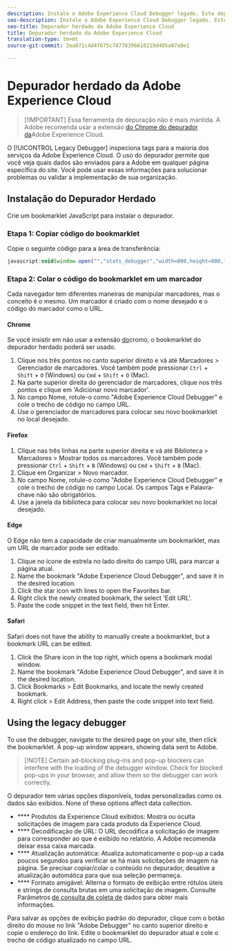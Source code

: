 ```yaml
---
description: Instale o Adobe Experience Cloud Debugger legado. Este depurador inspeciona as tags para o Analytics, Target, Advertising Cloud, Identity Service, DTM e Launch.
seo-description: Instale o Adobe Experience Cloud Debugger legado. Este depurador inspeciona as tags para o Analytics, Target, Advertising Cloud, Identity Service, DTM e Launch.
seo-title: Depurador herdado da Adobe Experience Cloud
title: Depurador herdado da Adobe Experience Cloud
translation-type: tm+mt
source-git-commit: 2ea071c4d4f675c74770396610219d405a07a0e1

---
```



# Depurador herdado da Adobe Experience Cloud

> [!IMPORTANT] Essa ferramenta de depuração não é mais mantida. A Adobe recomenda usar a extensão [do Chrome do depurador da](https://docs.adobe.com/content/help/en/debugger/using/experience-cloud-debugger.html)Adobe Experience Cloud.

O [!UICONTROL Legacy Debugger] inspeciona tags para a maioria dos serviços da Adobe Experience Cloud. O uso do depurador permite que você veja quais dados são enviados para a Adobe em qualquer página específica do site. Você pode usar essas informações para solucionar problemas ou validar a implementação de sua organização.

## Instalação do Depurador Herdado

Crie um bookmarklet JavaScript para instalar o depurador.

### Etapa 1: Copiar código do bookmarklet

Copie o seguinte código para a área de transferência:

```JavaScript
javascript:void(window.open("","stats_debugger","width=800,height=800,location=0,menubar=0,status=1,toolbar=0,resizable=1,scrollbars=1").document.write("<script language=\"JavaScript\" id=dbg src=\"https://www.adobetag.com/d1/digitalpulsedebugger/live/DPD.js\"></"+"script>"+"<script language=\"JavaScript\">window.focus();</script>"));
```

### Etapa 2: Colar o código do bookmarklet em um marcador

Cada navegador tem diferentes maneiras de manipular marcadores, mas o conceito é o mesmo. Um marcador é criado com o nome desejado e o código do marcador como o URL.

#### Chrome

Se você insistir em não usar a extensão [do](https://docs.adobe.com/content/help/en/debugger/using/experience-cloud-debugger.html)cromo, o bookmarklet do depurador herdado poderá ser usado.

1. Clique nos três pontos no canto superior direito e vá até Marcadores &gt; Gerenciador de marcadores. Você também pode pressionar `Ctrl` + `Shift` + `O` (Windows) ou `Cmd` + `Shift` + `O` (Mac).
2. Na parte superior direita do gerenciador de marcadores, clique nos três pontos e clique em 'Adicionar novo marcador'.
3. No campo Nome, rotule-o como "Adobe Experience Cloud Debugger" e cole o trecho de código no campo URL.
4. Use o gerenciador de marcadores para colocar seu novo bookmarklet no local desejado.

#### Firefox

1. Clique nas três linhas na parte superior direita e vá até Biblioteca &gt; Marcadores &gt; Mostrar todos os marcadores. Você também pode pressionar `Ctrl` + `Shift` + `B` (Windows) ou `Cmd` + `Shift` + `B` (Mac).
2. Clique em Organizar &gt; Novo marcador.
3. No campo Nome, rotule-o como "Adobe Experience Cloud Debugger" e cole o trecho de código no campo Local. Os campos Tags e Palavra-chave não são obrigatórios.
4. Use a janela da biblioteca para colocar seu novo bookmarklet no local desejado.

#### Edge

O Edge não tem a capacidade de criar manualmente um bookmarklet, mas um URL de marcador pode ser editado.

1. Clique no ícone de estrela no lado direito do campo URL para marcar a página atual.
2. Name the bookmark "Adobe Experience Cloud Debugger", and save it in the desired location.
3. Click the star icon with lines to open the Favorites bar.
4. Right click the newly created bookmark, the select 'Edit URL'.
5. Paste the code snippet in the text field, then hit Enter.

#### Safari

Safari does not have the ability to manually create a bookmarklet, but a bookmark URL can be edited.

1. Click the Share icon in the top right, which opens a bookmark modal window.
2. Name the bookmark "Adobe Experience Cloud Debugger", and save it in the desired location.
3. Click Bookmarks &gt; Edit Bookmarks, and locate the newly created bookmark.
4. Right click &gt; Edit Address, then paste the code snippet into text field.

## Using the legacy debugger

To use the debugger, navigate to the desired page on your site, then click the bookmarklet. A pop-up window appears, showing data sent to Adobe.

> [!NOTE] Certain ad-blocking plug-ins and pop-up blockers can interfere with the loading of the debugger window. Check for blocked pop-ups in your browser, and allow them so the debugger can work correctly.

O depurador tem várias opções disponíveis, todas personalizadas como os dados são exibidos. None of these options affect data collection.

* **** Produtos da Experience Cloud exibidos: Mostra ou oculta solicitações de imagem para cada produto da Experience Cloud.
* **** Decodificação de URL: O URL decodifica a solicitação de imagem para corresponder ao que é exibido no relatório. A Adobe recomenda deixar essa caixa marcada.
* **** Atualização automática: Atualiza automaticamente o pop-up a cada poucos segundos para verificar se há mais solicitações de imagem na página. Se precisar copiar/colar o conteúdo no depurador, desative a atualização automática para que sua seleção permaneça.
* **** Formato amigável: Alterna o formato de exibição entre rótulos úteis e strings de consulta brutas em uma solicitação de imagem. Consulte Parâmetros [de consulta de coleta de](../js-implementation/data-collection/query-parameters.md) dados para obter mais informações.

Para salvar as opções de exibição padrão do depurador, clique com o botão direito do mouse no link "Adobe Debugger" no canto superior direito e copie o endereço do link. Edite o bookmarklet do depurador atual e cole o trecho de código atualizado no campo URL.
